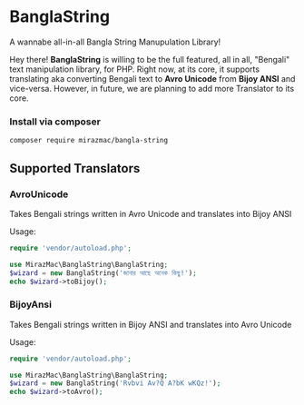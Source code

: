 # BanglaString
A wannabe all-in-all Bangla String Manupulation Library!



Hey there! **BanglaString** is willing to be the full featured, all in all, "Bengali" text manipulation library, for PHP. Right now, at its core, it supports translating aka converting Bengali text to **Avro Unicode** from **Bijoy ANSI** and vice-versa. However, in future, we are planning to add more Translator to its core.

### Install via composer

```shell
composer require mirazmac/bangla-string
```



## Supported Translators

### AvroUnicode

Takes Bengali strings written in Avro Unicode and translates into Bijoy ANSI

Usage:

```php
require 'vendor/autoload.php';

use MirazMac\BanglaString\BanglaString;
$wizard = new BanglaString('জানার আছে অনেক কিছু!');
echo $wizard->toBijoy();
```

### BijoyAnsi

Takes Bengali strings written in Bijoy ANSI and translates into Avro Unicode

Usage:

```php
require 'vendor/autoload.php';

use MirazMac\BanglaString\BanglaString;
$wizard = new BanglaString('Rvbvi Av?Q A?bK wKQz!');
echo $wizard->toAvro();
```

